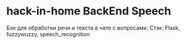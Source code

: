 # hack-in-home BackEnd Speech
Бэк для обработки речи и текста в чате с вопросами. Стэк: Flask, fuzzywuzzy, speech_recognition
